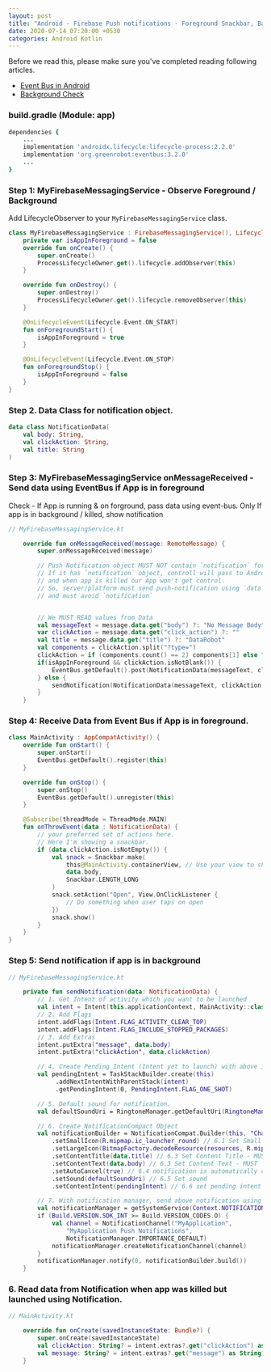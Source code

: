 ```yaml
---
layout: post
title: "Android - Firebase Push notifications - Foreground Snackbar, Background NotificationManager"
date: 2020-07-14 07:20:00 +0530
categories: Android Kotlin
---
```


Before we read this, please make sure you've completed reading following articles.
- [Event Bus in Android](https://sagar-r-kothari.github.io/android/kotlin/2020/07/12/Anroid-EventBus.html)
- [Background Check](https://sagar-r-kothari.github.io/android/kotlin/2020/07/11/Anroid-Background-Foreground-Check.html)

### build.gradle (Module: app)

```rb
dependencies {
    ...
    implementation 'androidx.lifecycle:lifecycle-process:2.2.0'
    implementation 'org.greenrobot:eventbus:3.2.0'
    ...
}
```

### Step 1: MyFirebaseMessagingService - Observe Foreground / Background

Add LifecycleObserver to your `MyFirebaseMessagingService` class.

```kotlin
class MyFirebaseMessagingService : FirebaseMessagingService(), LifecycleObserver {
    private var isAppInForeground = false
    override fun onCreate() {
        super.onCreate()
        ProcessLifecycleOwner.get().lifecycle.addObserver(this)
    }

    override fun onDestroy() {
        super.onDestroy()
        ProcessLifecycleOwner.get().lifecycle.removeObserver(this)
    }

    @OnLifecycleEvent(Lifecycle.Event.ON_START)
    fun onForegroundStart() {
        isAppInForeground = true
    }

    @OnLifecycleEvent(Lifecycle.Event.ON_STOP)
    fun onForegroundStop() {
        isAppInForeground = false
    }
}
```

### Step 2. Data Class for notification object.

```kotlin
data class NotificationData(
    val body: String,
    val clickAction: String,
    val title: String
)
```

### Step 3: MyFirebaseMessagingService onMessageReceived - Send data using EventBus if App is in foreground

Check - If App is running & on forground, pass data using event-bus.
Only If app is in background / killed, show notification

```kotlin
// MyFirebaseMessagingService.kt

    override fun onMessageReceived(message: RemoteMessage) {
        super.onMessageReceived(message)

        // Push Notification object MUST NOT contain `notification` for Android
        // If it has `notification` object, controll will pass to Android.
        // and when app is killed our App won't get control.
        // So, server/platform must send push-notification using `data` object 
        // and must avoid `notification`


        // We MUST READ values from Data
        val messageText = message.data.get("body") ?: "No Message Body"
        var clickAction = message.data.get("click_action") ?: ""
        val title = message.data.get("title") ?: "DataRobot"
        val components = clickAction.split("?type=")
        clickAction = if (components.count() == 2) components[1] else ""
        if(isAppInForeground && clickAction.isNotBlank()) {
            EventBus.getDefault().post(NotificationData(messageText, clickAction, title))
        } else {
            sendNotification(NotificationData(messageText, clickAction, title))
        }
    }
```

### Step 4: Receive Data from Event Bus if App is in foreground.

```kotlin
class MainActivity : AppCompatActivity() {
    override fun onStart() {
        super.onStart()
        EventBus.getDefault().register(this)
    }

    override fun onStop() {
        super.onStop()
        EventBus.getDefault().unregister(this)
    }

    @Subscribe(threadMode = ThreadMode.MAIN)
    fun onThrowEvent(data : NotificationData) {
        // your preferred set of actions here.
        // Here I'm showing a snackbar.
        if (data.clickAction.isNotEmpty()) {
            val snack = Snackbar.make(
                this@MainActivity.containerView, // Use your view to show Snackbar
                data.body,
                Snackbar.LENGTH_LONG
            )
            snack.setAction("Open", View.OnClickListener {
                // Do something when user taps on open
            })
            snack.show()
        }
    }
}
```

### Step 5: Send notification if app is in background

```kotlin
// MyFirebaseMessagingService.kt

    private fun sendNotification(data: NotificationData) {
        // 1. Get Intent of activity which you want to be launched
        val intent = Intent(this.applicationContext, MainActivity::class.java)
        // 2. Add Flags
        intent.addFlags(Intent.FLAG_ACTIVITY_CLEAR_TOP)
        intent.addFlags(Intent.FLAG_INCLUDE_STOPPED_PACKAGES)
        // 3. Add Extras
        intent.putExtra("message", data.body)
        intent.putExtra("clickAction", data.clickAction)

        // 4. Create Pending Intent (Intent yet to launch) with above intent
        val pendingIntent = TaskStackBuilder.create(this)
             .addNextIntentWithParentStack(intent)
             .getPendingIntent(0, PendingIntent.FLAG_ONE_SHOT)

        // 5. Default sound for notification.
        val defaultSoundUri = RingtoneManager.getDefaultUri(RingtoneManager.TYPE_NOTIFICATION)

        // 6. Create NotificationCompact Object
        val notificationBuilder = NotificationCompat.Builder(this, "ChannelID")
            .setSmallIcon(R.mipmap.ic_launcher_round) // 6.1 Set Small Icon - MUST
            .setLargeIcon(BitmapFactory.decodeResource(resources, R.mipmap.ic_launcher_round)) // 6.2 Set Large Icon - optional
            .setContentTitle(data.title) // 6.3 Set Content Title - MUST
            .setContentText(data.body) // 6.3 Set Content Text - MUST
            .setAutoCancel(true) // 6.4 notification is automatically canceled when the user clicks it in the panel
            .setSound(defaultSoundUri) // 6.5 Set sound
            .setContentIntent(pendingIntent) // 6.6 set pending intent - IMPORTANT

        // 7. With notification manager, send above notification using above object object
        val notificationManager = getSystemService(Context.NOTIFICATION_SERVICE) as NotificationManager
        if (Build.VERSION.SDK_INT >= Build.VERSION_CODES.O) {
            val channel = NotificationChannel("MyApplication",
                "MyApplication Push Notifications",
                NotificationManager.IMPORTANCE_DEFAULT)
            notificationManager.createNotificationChannel(channel)
        }
        notificationManager.notify(0, notificationBuilder.build())
    }
```

### 6. Read data from Notification when app was killed but launched using Notification.

```kotlin
// MainActivity.kt

    override fun onCreate(savedInstanceState: Bundle?) {
        super.onCreate(savedInstanceState)
        val clickAction: String? = intent.extras?.get("clickAction") as String?
        val message: String? = intent.extras?.get("message") as String?
    }
```